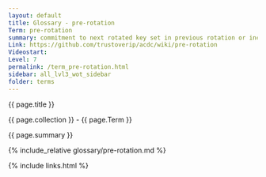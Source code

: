 ```yaml
---
layout: default
title: Glossary - pre-rotation
Term: pre-rotation
summary: commitment to next rotated key set in previous rotation or inception event
Link: https://github.com/trustoverip/acdc/wiki/pre-rotation
Videostart: 
Level: 7
permalink: /term_pre-rotation.html
sidebar: all_lvl3_wot_sidebar
folder: terms
---
```


{{ page.title }}

{{ page.collection }} - {{ page.Term }}

   {{ page.summary }}

{% include_relative glossary/pre-rotation.md %}

 {% include links.html %} 
